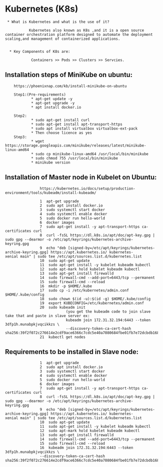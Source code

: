 # Kubernetes (K8s)

     * What is Kubernetes and what is the use of it?

               Kubernetes also known as K8s ,and it is a open source container orchestration platform designed to automate the deployment                   scaling,and management of containerized applications.


      * Key Components of K8s are:

                Containers >> Pods >> Clusters >> Servcies.
                           
## Installation steps of MiniKube on ubuntu:

        https://phoenixnap.com/kb/install-minikube-on-ubuntu    

        Step1:(Pre-requirements)
                * apt-get update -y
                * apt-get upgrade -y
                * apt install docker.io

        Step2:
                * sudo apt-get install curl
                * sudo apt-get install apt-transport-https
                * sudo apt install virtualbox virtualbox-ext-pack
                * Then choose licence as yes
        Step3:
                * wget https://storage.googleapis.com/minikube/releases/latest/minikube-linux-amd64
                * sudo cp minikube-linux-amd64 /usr/local/bin/minikube
                * sudo chmod 755 /usr/local/bin/minikube
                * minikube version

## Installation of Master node in Kubelet on Ubuntu:

                    https://kubernetes.io/docs/setup/production-environment/tools/kubeadm/install-kubeadm/
                    
                    1  apt-get upgrade
                    2  sudo apt install docker.io
                    3  sudo systemctl start docker
                    4  sudo systemctl enable docker
                    5  sudo docker run hello-world
                    6  docker images
                    7  sudo apt-get install -y apt-transport-https ca-certificates curl
                    8  curl -fsSL https://dl.k8s.io/apt/doc/apt-key.gpg | sudo gpg --dearmor -o /etc/apt/keyrings/kubernetes-archive-                             keyring.gpg
                    9  echo "deb [signed-by=/etc/apt/keyrings/kubernetes-archive-keyring.gpg] https://apt.kubernetes.io/ kubernetes-                              xenial main" | sudo tee /etc/apt/sources.list.d/kubernetes.list
                    10  sudo apt-get update
                    11  sudo apt-get install -y kubelet kubeadm kubectl
                    12  sudo apt-mark hold kubelet kubeadm kubectl
                    13  sudo apt-get install firewalld
                    14  sudo firewall-cmd --add-port=6443/tcp --permanent
                    15  sudo firewall-cmd --reload
                    16  mkdir -p $HOME/.kube
                    17  sudo cp -i /etc/kubernetes/admin.conf $HOME/.kube/config
                    18  sudo chown $(id -u):$(id -g) $HOME/.kube/config
                    19  export KUBECONFIG=/etc/kubernetes/admin.conf
                    20  sudo kubeadm init
                                (you get the kubeadm code to join slave take that and paste in slave server ex:
                                kubeadm join 172.31.32.194:6443 --token 3dfp1h.munabpkjvqcikkzs \
                                --discovery-token-ca-cert-hash sha256:39f2f072c276614e2cdf9ace6366c7cdc5e40a7080684fbe01fb7e72dcbdb168)
                    21  kubectl get nodes
                   
## Requirements to be installed in Slave node:
                    1  apt-get upgrade
                    2  sudo apt install docker.io
                    3  sudo systemctl start docker
                    4  sudo systemctl enable docker
                    5  sudo docker run hello-world
                    6  docker images
                    7  sudo apt-get install -y apt-transport-https ca-certificates curl
                    8  curl -fsSL https://dl.k8s.io/apt/doc/apt-key.gpg | sudo gpg --dearmor -o /etc/apt/keyrings/kubernetes-archive-   keyring.gpg
                    9  echo "deb [signed-by=/etc/apt/keyrings/kubernetes-archive-keyring.gpg] https://apt.kubernetes.io/ kubernetes-      xenial main" | sudo tee /etc/apt/sources.list.d/kubernetes.list
                    10  sudo apt-get update
                    11  sudo apt-get install -y kubelet kubeadm kubectl
                    12  sudo apt-mark hold kubelet kubeadm kubectl
                    13  sudo apt-get install firewalld
                    14  sudo firewall-cmd --add-port=6443/tcp --permanent
                    15  sudo firewall-cmd --reload
                    16  kubeadm join 172.31.32.194:6443 --token 3dfp1h.munabpkjvqcikkzs \
                    --discovery-token-ca-cert-hash sha256:39f2f072c276614e2cdf9ace6366c7cdc5e40a7080684fbe01fb7e72dcbdb168
  
    

                
                
